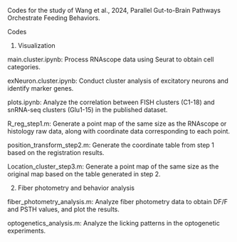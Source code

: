 Codes for the study of Wang et al., 2024, Parallel Gut-to-Brain Pathways Orchestrate Feeding Behaviors.

Codes

1. Visualization

main.cluster.ipynb: Process RNAscope data using Seurat to obtain cell categories.

exNeuron.cluster.ipynb: Conduct cluster analysis of excitatory neurons and identify marker genes.

plots.ipynb: Analyze the correlation between FISH clusters (C1-18) and snRNA-seq clusters (Glu1-15) in the published dataset.

R_reg_step1.m: Generate a point map of the same size as the RNAscope or histology raw data, along with coordinate data corresponding to each point.

position_transform_step2.m: Generate the coordinate table from step 1 based on the registration results.

Location_cluster_step3.m: Generate a point map of the same size as the original map based on the table generated in step 2.

2. Fiber photometry and behavior analysis

fiber_photometry_analysis.m: Analyze fiber photometry data to obtain DF/F and PSTH values, and plot the results.

optogenetics_analysis.m: Analyze the licking patterns in the optogenetic experiments.
